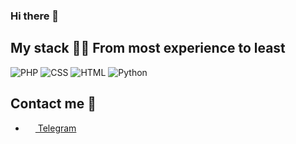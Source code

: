 <h3>Hi there 👋</h3>

## My stack 👨‍💻 From most experience to least
![PHP](https://img.shields.io/badge/-PHP-%23de4b25?logo=php&logoColor=Purple&style=flat-square)
![CSS](https://img.shields.io/badge/-CSS-%230174b8?logo=css3&logoColor=white&style=flat-square)
![HTML](https://img.shields.io/badge/-HTML-%23de4b25?logo=html5&logoColor=white&style=flat-square)
![Python](https://img.shields.io/badge/-Python-%230075a8?logo=python&logoColor=white&style=flat-square)

## Contact me 💌
- <a href="https://t.me/nb0me"><img src="https://upload.wikimedia.org/wikipedia/commons/thumb/8/82/Telegram_logo.svg/768px-Telegram_logo.svg.png" width=16 height=16 align="center" /> Telegram </a>


